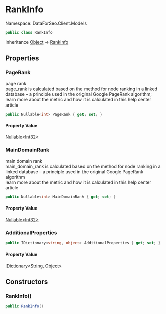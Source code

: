 # RankInfo

Namespace: DataForSeo.Client.Models

```csharp
public class RankInfo
```

Inheritance [Object](https://docs.microsoft.com/en-us/dotnet/api/system.object) → [RankInfo](./dataforseo.client.models.rankinfo.md)

## Properties

### **PageRank**

page rank
 <br>page_rank is calculated based on the method for node ranking in a linked database – a principle used in the original Google PageRank algorithm;
 <br>learn more about the metric and how it is calculated in this help center article

```csharp
public Nullable<int> PageRank { get; set; }
```

#### Property Value

[Nullable&lt;Int32&gt;](https://docs.microsoft.com/en-us/dotnet/api/system.nullable-1)<br>

### **MainDomainRank**

main domain rank
 <br>main_domain_rank is calculated based on the method for node ranking in a linked database – a principle used in the original Google PageRank algorithm
 <br>learn more about the metric and how it is calculated in this help center article

```csharp
public Nullable<int> MainDomainRank { get; set; }
```

#### Property Value

[Nullable&lt;Int32&gt;](https://docs.microsoft.com/en-us/dotnet/api/system.nullable-1)<br>

### **AdditionalProperties**

```csharp
public IDictionary<string, object> AdditionalProperties { get; set; }
```

#### Property Value

[IDictionary&lt;String, Object&gt;](https://docs.microsoft.com/en-us/dotnet/api/system.collections.generic.idictionary-2)<br>

## Constructors

### **RankInfo()**

```csharp
public RankInfo()
```
